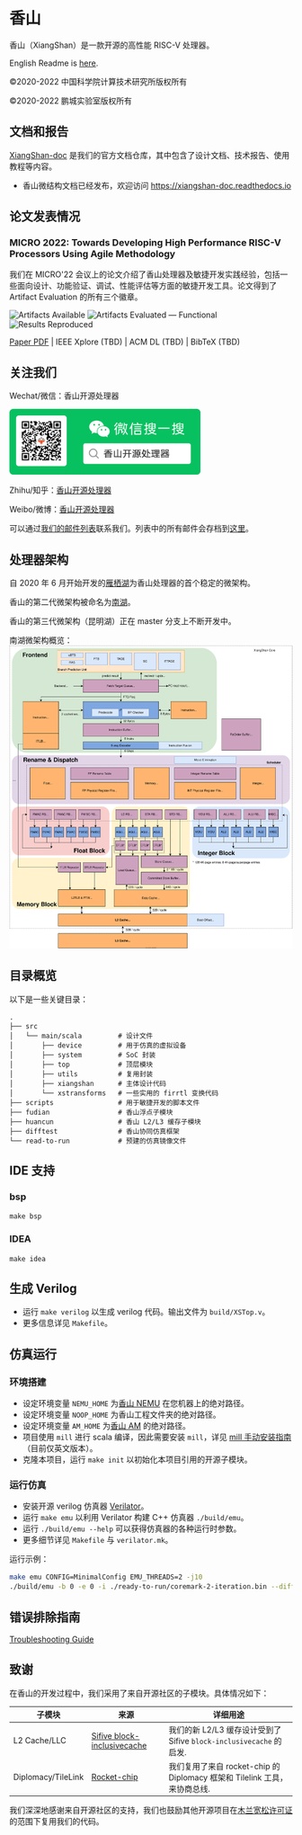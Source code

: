 # 香山

香山（XiangShan）是一款开源的高性能 RISC-V 处理器。

English Readme is [here](README.md).

©2020-2022 中国科学院计算技术研究所版权所有

©2020-2022 鹏城实验室版权所有

## 文档和报告

[XiangShan-doc](https://github.com/OpenXiangShan/XiangShan-doc) 是我们的官方文档仓库，其中包含了设计文档、技术报告、使用教程等内容。

* 香山微结构文档已经发布，欢迎访问 https://xiangshan-doc.readthedocs.io


## 论文发表情况

### MICRO 2022: Towards Developing High Performance RISC-V Processors Using Agile Methodology

我们在 MICRO'22 会议上的论文介绍了香山处理器及敏捷开发实践经验，包括一些面向设计、功能验证、调试、性能评估等方面的敏捷开发工具。论文得到了 Artifact Evaluation 的所有三个徽章。

![Artifacts Available](https://github.com/OpenXiangShan/XiangShan-doc/raw/main/publications/images/artifacts_available_dl.jpg)
![Artifacts Evaluated — Functional](https://github.com/OpenXiangShan/XiangShan-doc/raw/main/publications/images/artifacts_evaluated_functional_dl.jpg)
![Results Reproduced](https://github.com/OpenXiangShan/XiangShan-doc/raw/main/publications/images/results_reproduced_dl.jpg)

[Paper PDF](https://github.com/OpenXiangShan/XiangShan-doc/blob/main/publications/micro2022-xiangshan.pdf) | IEEE Xplore (TBD) | ACM DL (TBD) | BibTeX (TBD)


## 关注我们

Wechat/微信：香山开源处理器

<div align=left><img width="340" height="117" src="images/wechat.png"/></div>

Zhihu/知乎：[香山开源处理器](https://www.zhihu.com/people/openxiangshan)

Weibo/微博：[香山开源处理器](https://weibo.com/u/7706264932)

可以通过[我们的邮件列表](mailto:xiangshan-all@ict.ac.cn)联系我们。列表中的所有邮件会存档到[这里](https://www.mail-archive.com/xiangshan-all@ict.ac.cn/)。

## 处理器架构

自 2020 年 6 月开始开发的[雁栖湖](https://github.com/OpenXiangShan/XiangShan/tree/yanqihu)为香山处理器的首个稳定的微架构。

香山的第二代微架构被命名为[南湖](https://github.com/OpenXiangShan/XiangShan/tree/nanhu)。

香山的第三代微架构（昆明湖）正在 master 分支上不断开发中。

南湖微架构概览：
![xs-arch-nanhu](images/xs-arch-nanhu.svg)

## 目录概览

以下是一些关键目录：

```
.
├── src
│   └── main/scala         # 设计文件
│       ├── device         # 用于仿真的虚拟设备
│       ├── system         # SoC 封装
│       ├── top            # 顶层模块
│       ├── utils          # 复用封装
│       ├── xiangshan      # 主体设计代码
│       └── xstransforms   # 一些实用的 firrtl 变换代码
├── scripts                # 用于敏捷开发的脚本文件
├── fudian                 # 香山浮点子模块
├── huancun                # 香山 L2/L3 缓存子模块
├── difftest               # 香山协同仿真框架
└── read-to-run            # 预建的仿真镜像文件
```

## IDE 支持

### bsp
```
make bsp
```

### IDEA
```
make idea
```


## 生成 Verilog

* 运行 `make verilog` 以生成 verilog 代码。输出文件为 `build/XSTop.v`。
* 更多信息详见 `Makefile`。

## 仿真运行

### 环境搭建

* 设定环境变量 `NEMU_HOME` 为[香山 NEMU](https://github.com/OpenXiangShan/NEMU) 在您机器上的绝对路径。
* 设定环境变量 `NOOP_HOME` 为香山工程文件夹的绝对路径。
* 设定环境变量 `AM_HOME` 为[香山 AM](https://github.com/OpenXiangShan/nexus-am) 的绝对路径。
* 项目使用 `mill` 进行 scala 编译，因此需要安装 `mill`，详见 [mill 手动安装指南](https://com-lihaoyi.github.io/mill/mill/Intro_to_Mill.html#_installation)（目前仅英文版本）。
* 克隆本项目，运行 `make init` 以初始化本项目引用的开源子模块。

### 运行仿真

* 安装开源 verilog 仿真器 [Verilator](https://verilator.org/guide/latest/)。
* 运行 `make emu` 以利用 Verilator 构建 C++ 仿真器 `./build/emu`。
* 运行 `./build/emu --help` 可以获得仿真器的各种运行时参数。
* 更多细节详见 `Makefile` 与 `verilator.mk`。

运行示例：

```bash
make emu CONFIG=MinimalConfig EMU_THREADS=2 -j10
./build/emu -b 0 -e 0 -i ./ready-to-run/coremark-2-iteration.bin --diff ./ready-to-run/riscv64-nemu-interpreter-so
```

## 错误排除指南

[Troubleshooting Guide](https://github.com/OpenXiangShan/XiangShan/wiki/Troubleshooting-Guide)

## 致谢

在香山的开发过程中，我们采用了来自开源社区的子模块。具体情况如下：

| 子模块         | 来源                                                       | 详细用途                                                       |
| ------------------ | ------------------------------------------------------------ | ------------------------------------------------------------ |
| L2 Cache/LLC       | [Sifive block-inclusivecache](https://github.com/ucb-bar/block-inclusivecache-sifive) | 我们的新 L2/L3 缓存设计受到了 Sifive `block-inclusivecache` 的启发. |
| Diplomacy/TileLink | [Rocket-chip](https://github.com/chipsalliance/rocket-chip)  | 我们复用了来自 rocket-chip 的 Diplomacy 框架和 Tilelink 工具，来协商总线. |

我们深深地感谢来自开源社区的支持，我们也鼓励其他开源项目在[木兰宽松许可证](LICENSE)的范围下复用我们的代码。
